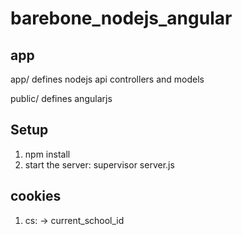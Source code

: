 # barebone_nodejs_angular

## app

app/ defines nodejs api controllers and models

public/ defines angularjs

## Setup
1. npm install
2. start the server: supervisor server.js

## cookies

1. cs: -> current_school_id

